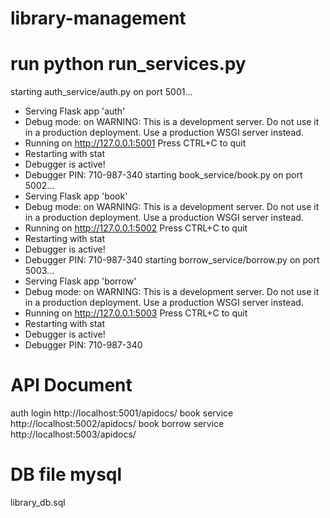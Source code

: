 # library-management

# run python run_services.py

starting auth_service/auth.py on port 5001...
 * Serving Flask app 'auth'
 * Debug mode: on
WARNING: This is a development server. Do not use it in a production deployment. Use a production WSGI server instead.
 * Running on http://127.0.0.1:5001
Press CTRL+C to quit
 * Restarting with stat
 * Debugger is active!
 * Debugger PIN: 710-987-340
starting book_service/book.py on port 5002...
 * Serving Flask app 'book'
 * Debug mode: on
WARNING: This is a development server. Do not use it in a production deployment. Use a production WSGI server instead.
 * Running on http://127.0.0.1:5002
Press CTRL+C to quit
 * Restarting with stat
 * Debugger is active!
 * Debugger PIN: 710-987-340
starting borrow_service/borrow.py on port 5003...
 * Serving Flask app 'borrow'
 * Debug mode: on
WARNING: This is a development server. Do not use it in a production deployment. Use a production WSGI server instead.
 * Running on http://127.0.0.1:5003
Press CTRL+C to quit
 * Restarting with stat
 * Debugger is active!
 * Debugger PIN: 710-987-340

# API Document
auth login 
http://localhost:5001/apidocs/
book service 
http://localhost:5002/apidocs/
book borrow service
http://localhost:5003/apidocs/

# DB file mysql
library_db.sql


